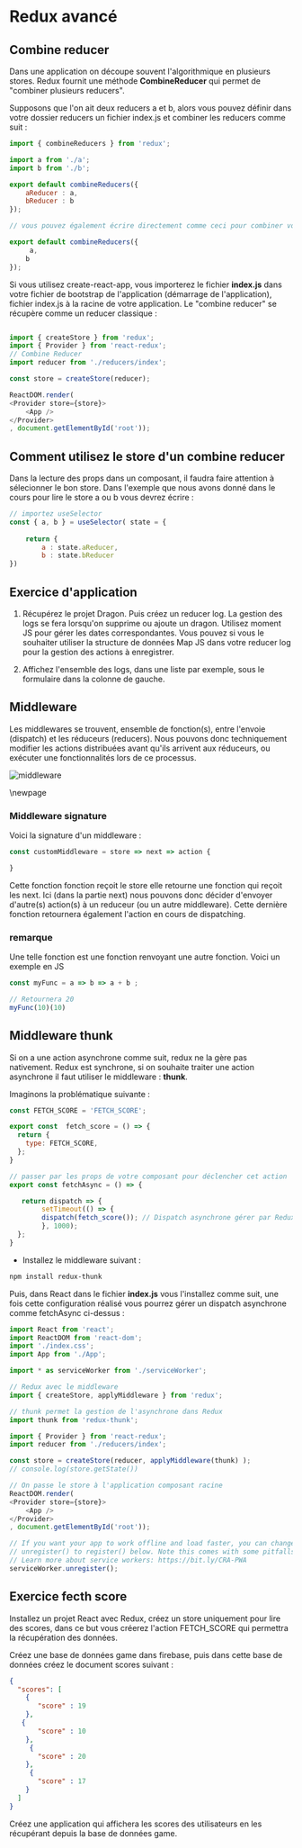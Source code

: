 # Redux avancé

## Combine reducer

Dans une application on découpe souvent l'algorithmique en plusieurs stores. Redux fournit une méthode **CombineReducer** qui permet de "combiner plusieurs reducers".

Supposons que l'on ait deux reducers a et b, alors vous pouvez définir dans votre dossier reducers un fichier index.js et combiner les reducers comme suit :

```js
import { combineReducers } from 'redux';

import a from './a';
import b from './b';

export default combineReducers({
    aReducer : a,
    bReducer : b
});

// vous pouvez également écrire directement comme ceci pour combiner vos reducers :

export default combineReducers({
     a,
    b
});

```

Si vous utilisez create-react-app, vous importerez le fichier **index.js** dans votre fichier de bootstrap de l'application (démarrage de l'application), fichier index.js à la racine de votre application. Le "combine reducer" se récupère comme un reducer classique :

```js

import { createStore } from 'redux';
import { Provider } from 'react-redux';
// Combine Reducer
import reducer from './reducers/index';

const store = createStore(reducer);

ReactDOM.render(
<Provider store={store}>
    <App />
</Provider>
, document.getElementById('root'));

```

## Comment utilisez le store d'un combine reducer

Dans la lecture des props dans un composant, il faudra faire attention à sélecionner le bon store. Dans l'exemple que nous avons donné dans le cours pour lire le store a ou b vous devrez écrire :

```js
// importez useSelector
const { a, b } = useSelector( state = {
    
    return {
        a : state.aReducer,
        b : state.bReducer
})
```

## Exercice d'application

1. Récupérez le projet Dragon. Puis créez un reducer log. La gestion des logs se fera lorsqu'on supprime ou ajoute un dragon. Utilisez moment JS pour gérer les dates correspondantes. Vous pouvez si vous le souhaiter utiliser la structure de données Map JS dans votre reducer log pour la gestion des actions à enregistrer.

2. Affichez l'ensemble des logs, dans une liste par exemple, sous le formulaire dans la colonne de gauche.


## Middleware

Les middlewares se trouvent, ensemble de fonction(s), entre l'envoie (dispatch) et les réduceurs (reducers). Nous pouvons donc techniquement modifier les actions distribuées avant qu'ils arrivent aux réduceurs, ou exécuter une fonctionnalités lors de ce processus.

![middleware](images/middleware.png)

\newpage

### Middleware signature

Voici la signature d'un middleware :

```js
const customMiddleware = store => next => action {

}
```

Cette fonction fonction reçoit le store elle retourne une fonction qui reçoit les next. Ici (dans la partie next) nous pouvons donc décider d'envoyer d'autre(s) action(s) à un reduceur (ou un autre middleware). Cette dernière fonction retournera également l'action en cours de dispatching.

### remarque

Une telle fonction est une fonction renvoyant une autre fonction. Voici un exemple en JS

```js
const myFunc = a => b => a + b ;

// Retournera 20
myFunc(10)(10)
```

## Middleware thunk

Si on a une action asynchrone comme suit, redux ne la gère pas nativement. Redux est synchrone, si on souhaite traiter une action asynchrone il faut utiliser le middleware : **thunk**.

Imaginons la problématique suivante :

```js
const FETCH_SCORE = 'FETCH_SCORE';

export const  fetch_score = () => {
  return {
    type: FETCH_SCORE,
  };
}

// passer par les props de votre composant pour déclencher cet action
export const fetchAsync = () => {

   return dispatch => {
        setTimeout(() => {
        dispatch(fetch_score()); // Dispatch asynchrone gérer par Redux
        }, 1000);
  };
}
```

- Installez le middleware suivant :

```bash
npm install redux-thunk
```

Puis, dans React dans le fichier **index.js** vous l'installez comme suit, une fois cette configuration réalisé vous pourrez gérer un dispatch asynchrone comme fetchAsync ci-dessus :

```js
import React from 'react';
import ReactDOM from 'react-dom';
import './index.css';
import App from './App';

import * as serviceWorker from './serviceWorker';

// Redux avec le middleware 
import { createStore, applyMiddleware } from 'redux';

// thunk permet la gestion de l'asynchrone dans Redux
import thunk from 'redux-thunk';

import { Provider } from 'react-redux';
import reducer from './reducers/index';

const store = createStore(reducer, applyMiddleware(thunk) );
// console.log(store.getState())

// On passe le store à l'application composant racine
ReactDOM.render(
<Provider store={store}>
    <App />
</Provider>
, document.getElementById('root'));

// If you want your app to work offline and load faster, you can change
// unregister() to register() below. Note this comes with some pitfalls.
// Learn more about service workers: https://bit.ly/CRA-PWA
serviceWorker.unregister();
```

## Exercice fecth score

Installez un projet React avec Redux, créez un store uniquement pour lire des scores, dans ce but vous créerez l'action FETCH_SCORE qui permettra la récupération des données.

Créez une base de données game dans firebase, puis dans cette base de données créez le document scores suivant :

```json
{
  "scores": [
    {
       "score" : 19
    },
   {
       "score" : 10
    },
     {
       "score" : 20
    },
     {
       "score" : 17
    }
  ]
}
```

Créez une application qui affichera les scores des utilisateurs en les récupérant depuis la base de données game.
